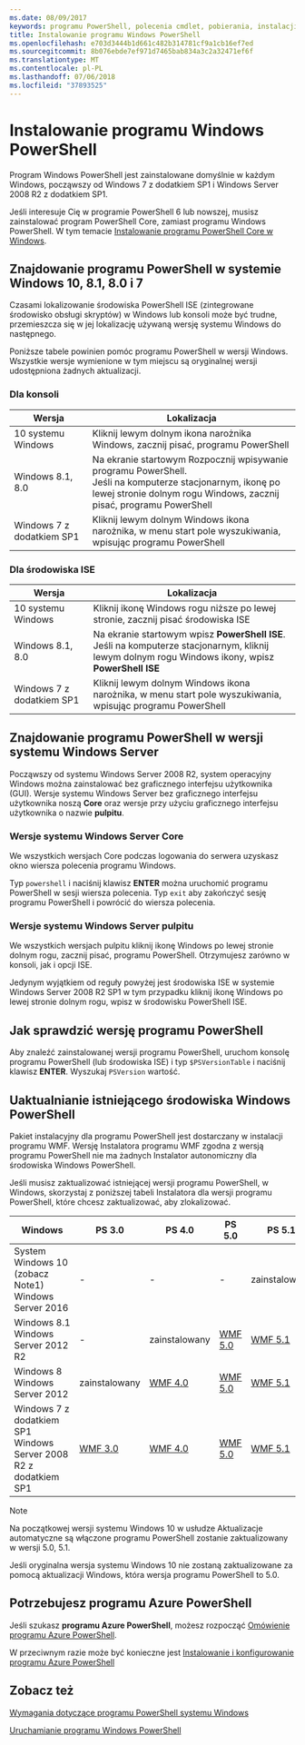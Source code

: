 ```yaml
---
ms.date: 08/09/2017
keywords: programu PowerShell, polecenia cmdlet, pobierania, instalacji, konfiguracji, systemu windows 10, systemu windows 8.1, systemu windows 8.0, windows 7
title: Instalowanie programu Windows PowerShell
ms.openlocfilehash: e703d3444b1d661c482b314781cf9a1cb16ef7ed
ms.sourcegitcommit: 8b076ebde7ef971d7465bab834a3c2a32471ef6f
ms.translationtype: MT
ms.contentlocale: pl-PL
ms.lasthandoff: 07/06/2018
ms.locfileid: "37893525"
---
```

# <a name="installing-windows-powershell"></a>Instalowanie programu Windows PowerShell

Program Windows PowerShell jest zainstalowane domyślnie w każdym Windows, począwszy od Windows 7 z dodatkiem SP1 i Windows Server 2008 R2 z dodatkiem SP1.

Jeśli interesuje Cię w programie PowerShell 6 lub nowszej, musisz zainstalować program PowerShell Core, zamiast programu Windows PowerShell. W tym temacie [Instalowanie programu PowerShell Core w Windows](Installing-PowerShell-Core-on-Windows.md).

## <a name="finding-powershell-in-windows-10-81-80-and-7"></a>Znajdowanie programu PowerShell w systemie Windows 10, 8.1, 8.0 i 7

Czasami lokalizowanie środowiska PowerShell ISE (zintegrowane środowisko obsługi skryptów) w Windows lub konsoli może być trudne, przemieszcza się w jej lokalizację używaną wersję systemu Windows do następnego.

Poniższe tabele powinien pomóc programu PowerShell w wersji Windows.
Wszystkie wersje wymienione w tym miejscu są oryginalnej wersji udostępniona żadnych aktualizacji.

### <a name="for-console"></a>Dla konsoli

Wersja | Lokalizacja
-- | --
10 systemu Windows | Kliknij lewym dolnym ikona narożnika Windows, zacznij pisać, programu PowerShell
Windows 8.1, 8.0 | Na ekranie startowym Rozpocznij wpisywanie programu PowerShell.<br/>Jeśli na komputerze stacjonarnym, ikonę po lewej stronie dolnym rogu Windows, zacznij pisać, programu PowerShell
Windows 7 z dodatkiem SP1 | Kliknij lewym dolnym Windows ikona narożnika, w menu start pole wyszukiwania, wpisując programu PowerShell

### <a name="for-ise"></a>Dla środowiska ISE

Wersja | Lokalizacja
-- | --
10 systemu Windows | Kliknij ikonę Windows rogu niższe po lewej stronie, zacznij pisać środowiska ISE
Windows 8.1, 8.0 | Na ekranie startowym wpisz **PowerShell ISE**.<br/>Jeśli na komputerze stacjonarnym, kliknij lewym dolnym rogu Windows ikony, wpisz **PowerShell ISE**
Windows 7 z dodatkiem SP1 | Kliknij lewym dolnym Windows ikona narożnika, w menu start pole wyszukiwania, wpisując programu PowerShell

## <a name="finding-powershell-in-windows-server-versions"></a>Znajdowanie programu PowerShell w wersji systemu Windows Server

Począwszy od systemu Windows Server 2008 R2, system operacyjny Windows można zainstalować bez graficznego interfejsu użytkownika (GUI).
Wersje systemu Windows Server bez graficznego interfejsu użytkownika noszą **Core** oraz wersje przy użyciu graficznego interfejsu użytkownika o nazwie **pulpitu**.

### <a name="windows-server-core-editions"></a>Wersje systemu Windows Server Core

We wszystkich wersjach Core podczas logowania do serwera uzyskasz okno wiersza polecenia programu Windows.

Typ `powershell` i naciśnij klawisz **ENTER** można uruchomić programu PowerShell w sesji wiersza polecenia.
Typ `exit` aby zakończyć sesję programu PowerShell i powrócić do wiersza polecenia.

### <a name="windows-server-desktop-editions"></a>Wersje systemu Windows Server pulpitu

We wszystkich wersjach pulpitu kliknij ikonę Windows po lewej stronie dolnym rogu, zacznij pisać, programu PowerShell.
Otrzymujesz zarówno w konsoli, jak i opcji ISE.

Jedynym wyjątkiem od reguły powyżej jest środowiska ISE w systemie Windows Server 2008 R2 SP1 w tym przypadku kliknij ikonę Windows po lewej stronie dolnym rogu, wpisz w środowisku PowerShell ISE.

## <a name="how-to-check-the-version-of-powershell"></a>Jak sprawdzić wersję programu PowerShell

Aby znaleźć zainstalowanej wersji programu PowerShell, uruchom konsolę programu PowerShell (lub środowiska ISE) i typ `$PSVersionTable` i naciśnij klawisz **ENTER**. Wyszukaj `PSVersion` wartość.

## <a name="upgrading-existing-windows-powershell"></a>Uaktualnianie istniejącego środowiska Windows PowerShell

Pakiet instalacyjny dla programu PowerShell jest dostarczany w instalacji programu WMF.
Wersję Instalatora programu WMF zgodna z wersją programu PowerShell nie ma żadnych Instalator autonomiczny dla środowiska Windows PowerShell.

Jeśli musisz zaktualizować istniejącej wersji programu PowerShell, w Windows, skorzystaj z poniższej tabeli Instalatora dla wersji programu PowerShell, które chcesz zaktualizować, aby zlokalizować.

Windows | PS 3.0 | PS 4.0 | PS 5.0 | PS 5.1 |
--|--|--|--|--|
System Windows 10 (zobacz Note1)<br/>Windows Server 2016 | - | - | - | zainstalowany
Windows 8.1<br/>Windows Server 2012 R2 | - | zainstalowany | [WMF 5.0](https://www.microsoft.com/en-us/download/details.aspx?id=50395) | [WMF 5.1](https://www.microsoft.com/en-us/download/details.aspx?id=54616)
Windows 8<br/>Windows Server 2012 | zainstalowany | [WMF 4.0](https://www.microsoft.com/en-us/download/details.aspx?id=40855) | [WMF 5.0](https://www.microsoft.com/en-us/download/details.aspx?id=50395) | [WMF 5.1](https://www.microsoft.com/en-us/download/details.aspx?id=54616)
Windows 7 z dodatkiem SP1<br/>Windows Server 2008 R2 z dodatkiem SP1 | [WMF 3.0](https://www.microsoft.com/en-us/download/details.aspx?id=34595) | [WMF 4.0](https://www.microsoft.com/en-us/download/details.aspx?id=40855) | [WMF 5.0](https://www.microsoft.com/en-us/download/details.aspx?id=50395) | [WMF 5.1](https://www.microsoft.com/en-us/download/details.aspx?id=54616)

> [!NOTE]
>
> Na początkowej wersji systemu Windows 10 w usłudze Aktualizacje automatyczne są włączone programu PowerShell zostanie zaktualizowany w wersji 5.0, 5.1.
>
> Jeśli oryginalna wersja systemu Windows 10 nie zostaną zaktualizowane za pomocą aktualizacji Windows, która wersja programu PowerShell to 5.0.

## <a name="need-azure-powershell"></a>Potrzebujesz programu Azure PowerShell

Jeśli szukasz **programu Azure PowerShell**, możesz rozpocząć [Omówienie programu Azure PowerShell](/powershell/azure/overview).

W przeciwnym razie może być konieczne jest [Instalowanie i konfigurowanie programu Azure PowerShell](/powershell/azure/install-azurerm-ps)

## <a name="see-also"></a>Zobacz też

[Wymagania dotyczące programu PowerShell systemu Windows](Windows-PowerShell-System-Requirements.md)

[Uruchamianie programu Windows PowerShell](Starting-Windows-PowerShell.md)